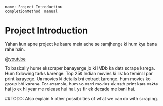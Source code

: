 ```ngMeta
name: Project Introduction
completionMethod: manual
```

# Project Introduction

Yahan hun apne project ke baare mein ache se samjhenge ki hum kya bana rahe hain.

@[youtube](https://youtu.be/HSeAiYYXzFc)

To basically hume ekscraper banayenge jo ki IMDb ka data scrape karega. 
Hum following tasks karenge:
Top 250 Indian movies ki list ko teminal par print karayege.
Un movies ki details bhi extract karenge.
Hum movies ko group bhi karene. For example, hum vo sarri movies ek sath print kara sakte hai jo ek hi year me release hui hai. ya fir ek decade me bani hai. 

##TODO: Also explain 5 other possibilities of what we can do with scraping.

